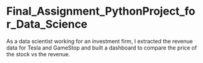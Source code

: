# Final_Assignment_PythonProject_for_Data_Science
As a data scientist working for an investment firm, I extracted the revenue data for Tesla and GameStop and built a dashboard to compare the price of the stock vs the revenue. 
